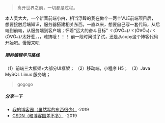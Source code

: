 > 离开世界之前，一切都是过程。

本人吴大大，一个新晋前端小白，相当浮躁的我在做个一两个VUE前端项目后，想要接触后端知识，服务器搭建相关东西。一直以来，想要自己写一套代码，从后端到前端，从服务端到客户端；怀着“远大的奋斗目标” ヾ(Ő∀Ő๑)ﾉヾ(Ő∀Ő๑)ﾉヾ(Ő∀Ő๑)ﾉ太好惹，，，难搞哦！！！
前一段时间试了试，还是从copy这个博客代码开始吧。慢慢来吧

##### 期待编程学习路线

（1）前端三大框架+大部分UI框架；
（2）移动端，小程序 H5；
（3）Java MySQL Linux 服务端；

>  gogogo


##### 分享一下

- [我的博客园（虽然写的东西很少）][1] ·2019
- [CSDN（和博客园差不多）][2] · 2019

[1]: https://www.cnblogs.com/Front-endGraph/
[2]: https://me.csdn.net/weixin_44086934
